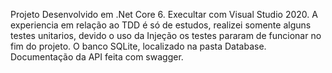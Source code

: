 Projeto Desenvolvido em .Net Core 6.
Execultar com Visual Studio 2020.
A experiencia em relação ao TDD é só de estudos, realizei somente alguns testes unitarios, devido o uso da Injeção os testes pararam de funcionar no fim do projeto.
O banco SQLite, localizado na pasta Database.
Documentação da API feita com swagger.
